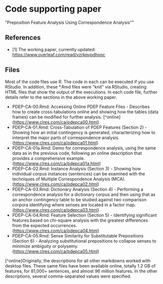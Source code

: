 # Code supporting paper 

"Preposition Feature Analysis Using Correspondence Analysis""

References
----------

- [1] The working paper, currently updated: https://www.overleaf.com/read/vzrkqvpdhxpc

Files
-----

Most of the code files use R. The code in each can be executed if you use RStudio. In addition, these *.Rmd files were "knit" via RStudio, creating HTML files that show the output of the executions. In each code file, further details refer to the sections in the above working paper.

- PDEP-CA-00.Rmd: Accessing Online PDEP Feature Files - Describes how to create cross-tabulations online and showing how the tables (data frames) can be modified for further analysis. [^online] (https://www.clres.com/ca/pdepca00.html)
- PDEP-CA-01.Rmd: Cross-Tabulation of PDEP Features (Section 2) - Showing how an initial contingency is generated, characterizing how to interpret the major parts of correspondence analysis. (https://www.clres.com/ca/pdepca01.html)
- PDEP-CA-01a.Rmd: Demo for correspondence analysis, using the same data as in the previous code, following an online description that provides a comprehensive example. (https://www.clres.com/ca/pdepca01a.html)
- PDEP-CA-02.Rmd: Instance Analysis (Section 3) - Showing how individual corpus instances (sentences) can be examined with the techniques of Multiple Correspondence Analysis (MCA). (https://www.clres.com/ca/pdepca02.html)
- PDEP-CA-03.Rmd: Dictionary Analysis (Section 4) - Performing a correspondence analysis for a dictionary corpus and then using that as an anchor contingency table to be studied against two comparison corpora identifying where senses are located in a factor map. (https://www.clres.com/ca/pdepca03.html)
- PDEP-CA-04.Rmd: Feature Selection (Section 5) - Identifying significant features based on chi-square analysis with the greatest differences from the expected occurrences. (https://www.clres.com/ca/pdepca04.html)
- PDEP-CA-05.Rmd: Sense Similarity for Substitutable Prepositions (Section 6) - Analyzing substitutional prepositions to collapse senses to minimize ambiguity or polysemy. (https://www.clres.com/ca/pdepca05.html)

[^online]Originally, the descriptions for all other markdowns worked with desktop files. These same files have been available online, totally 1.2 GB of features, for 81,000+ sentences, and almost 96 million features. In the other descriptions, several comma-separated values were specified.